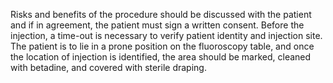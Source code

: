 Risks and benefits of the procedure should be discussed with the patient and if in agreement, the patient must sign a written consent. Before the injection, a time-out is necessary to verify patient identity and injection site. The patient is to lie in a prone position on the fluoroscopy table, and once the location of injection is identified, the area should be marked, cleaned with betadine, and covered with sterile draping.